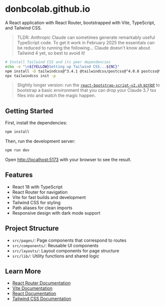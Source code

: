 # donbcolab.github.io

A React application with React Router, bootstrapped with Vite, TypeScript, and Tailwind CSS.

> TLDR:  Anthropic Claude can sometimes generate remarkably useful TypeScript code.  To get it work in February 2025 the essentials can be reduced to running the following...  Claude doesn't know about Tailwind 4 yet, so best to avoid it!

```bash
# Install Tailwind CSS and its peer dependencies
echo -e "\n${YELLOW}Setting up Tailwind CSS...${NC}"
npm install -D tailwindcss@^3.4.1 @tailwindcss/postcss@^4.0.8 postcss@^8 autoprefixer@^10.4.16
npx tailwindcss init -p
```

> Slightly longer version:  run the [`react-bootstrap-script-v2.sh` script](./scripts/react-bootstrap-script-v2.sh) to bootstrap a basic environment that you can drop your Claude 3.7 tsx files into and watch the magic happen.

## Getting Started

First, install the dependencies:

```bash
npm install
```

Then, run the development server:

```bash
npm run dev
```

Open [http://localhost:5173](http://localhost:5173) with your browser to see the result.

## Features

- React 18 with TypeScript
- React Router for navigation
- Vite for fast builds and development
- Tailwind CSS for styling
- Path aliases for clean imports
- Responsive design with dark mode support

## Project Structure

- `src/pages/`: Page components that correspond to routes
- `src/components/`: Reusable UI components
- `src/layouts/`: Layout components for page structure
- `src/lib/`: Utility functions and shared logic

## Learn More

- [React Router Documentation](https://reactrouter.com/)
- [Vite Documentation](https://vitejs.dev/)
- [React Documentation](https://react.dev/)
- [Tailwind CSS Documentation](https://tailwindcss.com/)
